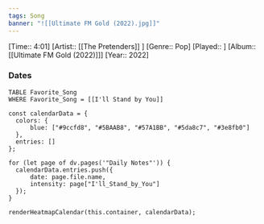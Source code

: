 ```yaml
---
tags: Song  
banner: "![[Ultimate FM Gold (2022).jpg]]"
---
```

[Time:: 4:01]
[Artist:: [[The Pretenders]] ]
[Genre:: Pop]
[Played:: ]
[Album:: [[Ultimate FM Gold (2022)]]]
[Year:: 2022]
### Dates
````dataview
TABLE Favorite_Song
WHERE Favorite_Song = [[I'll Stand by You]]
````
  ```dataviewjs
const calendarData = { 
	colors: { 
		blue: ["#9ccfd8", "#5BAAB8", "#57A1BB", "#5da8c7", "#3e8fb0"] 
	}, 
	entries: [] 
}; 

for (let page of dv.pages('"Daily Notes"')) { 
	calendarData.entries.push({ 
		date: page.file.name, 
		intensity: page["I'll_Stand_by_You"]
	}); 
} 

renderHeatmapCalendar(this.container, calendarData);
```
